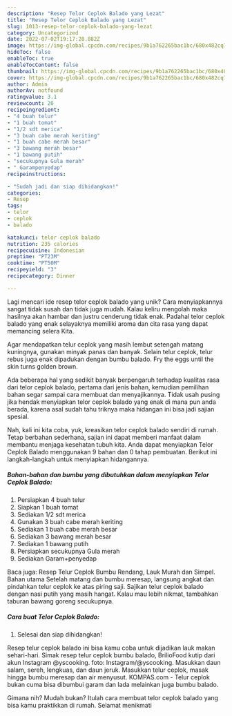 ```yaml
---
description: "Resep Telor Ceplok Balado yang Lezat"
title: "Resep Telor Ceplok Balado yang Lezat"
slug: 1013-resep-telor-ceplok-balado-yang-lezat
category: Uncategorized
date: 2022-07-02T19:17:28.882Z
image: https://img-global.cpcdn.com/recipes/9b1a762265bac1bc/680x482cq70/telor-ceplok-balado-foto-resep-utama.jpg
hideToc: false
enableToc: true
enableTocContent: false
thumbnail: https://img-global.cpcdn.com/recipes/9b1a762265bac1bc/680x482cq70/telor-ceplok-balado-foto-resep-utama.jpg
cover: https://img-global.cpcdn.com/recipes/9b1a762265bac1bc/680x482cq70/telor-ceplok-balado-foto-resep-utama.jpg
author: Admin
authorAv: notfound
ratingvalue: 3.1
reviewcount: 20
recipeingredient:
- "4 buah telur"
- "1 buah tomat"
- "1/2 sdt merica"
- "3 buah cabe merah keriting"
- "1 buah cabe merah besar"
- "3 bawang merah besar"
- "1 bawang putih"
- "secukupnya Gula merah"
- " Garampenyedap"
recipeinstructions:

- "Sudah jadi dan siap dihidangkan!"
categories:
- Resep
tags:
- telor
- ceplok
- balado

katakunci: telor ceplok balado 
nutrition: 235 calories
recipecuisine: Indonesian
preptime: "PT23M"
cooktime: "PT50M"
recipeyield: "3"
recipecategory: Dinner

---
```





Lagi mencari ide resep telor ceplok balado yang unik? Cara menyiapkannya sangat tidak susah dan tidak juga mudah. Kalau keliru mengolah maka hasilnya akan hambar dan justru cenderung tidak enak. Padahal telor ceplok balado yang enak selayaknya memiliki aroma dan cita rasa yang dapat memancing selera Kita.





Agar mendapatkan telur ceplok yang masih lembut setengah matang kuningnya, gunakan minyak panas dan banyak. Selain telur ceplok, telur rebus juga enak dipadukan dengan bumbu balado. Fry the eggs until the skin turns golden brown.

Ada beberapa hal yang sedikit banyak berpengaruh terhadap kualitas rasa dari telor ceplok balado, pertama dari jenis bahan, kemudian pemilihan bahan segar sampai cara membuat dan menyajikannya. Tidak usah pusing jika hendak menyiapkan telor ceplok balado yang enak di mana pun anda berada, karena asal sudah tahu triknya maka hidangan ini bisa jadi sajian spesial.






Nah, kali ini kita coba, yuk, kreasikan telor ceplok balado sendiri di rumah. Tetap berbahan sederhana, sajian ini dapat memberi manfaat dalam membantu menjaga kesehatan tubuh kita. Anda dapat menyiapkan Telor Ceplok Balado menggunakan 9 bahan dan 0 tahap pembuatan. Berikut ini langkah-langkah untuk menyiapkan hidangannya.

<!--inarticleads1-->

##### Bahan-bahan dan bumbu yang dibutuhkan dalam menyiapkan Telor Ceplok Balado:

1. Persiapkan 4 buah telur
1. Siapkan 1 buah tomat
1. Sediakan 1/2 sdt merica
1. Gunakan 3 buah cabe merah keriting
1. Sediakan 1 buah cabe merah besar
1. Sediakan 3 bawang merah besar
1. Sediakan 1 bawang putih
1. Persiapkan secukupnya Gula merah
1. Sediakan  Garam+penyedap


Baca juga: Resep Telur Ceplok Bumbu Rendang, Lauk Murah dan Simpel. Bahan utama Setelah matang dan bumbu meresap, langsung angkat dan pindahkan telur ceplok ke atas piring saji. Sajikan telur ceplok balado dengan nasi putih yang masih hangat. Kalau mau lebih nikmat, tambahkan taburan bawang goreng secukupnya. 

<!--inarticleads2-->

##### Cara buat Telor Ceplok Balado:


1. Selesai dan siap dihidangkan!

Resep telur ceplok balado ini bisa kamu coba untuk dijadikan lauk makan sehari-hari. Simak resep telur ceplok bumbu balado, BrilioFood kutip dari akun Instagram @yscooking. foto: Instagram/@yscooking. Masukkan daun salam, sereh, lengkuas, dan daun jeruk. Masukkan telur ceplok, masak hingga bumbu meresap dan air menyusut. KOMPAS.com - Telur ceplok bukan cuma bisa dibumbui garam dan lada melainkan juga bumbu balado. 

Gimana nih? Mudah bukan? Itulah cara membuat telor ceplok balado yang bisa kamu praktikkan di rumah. Selamat menikmati
